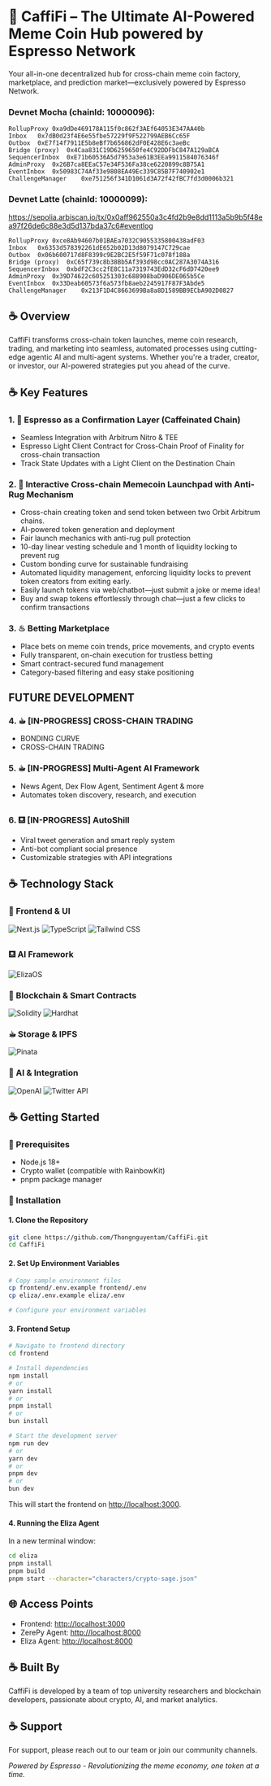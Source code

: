 # 🫘 **CaffiFi – The Ultimate AI-Powered Meme Coin Hub powered by Espresso Network**

Your all-in-one decentralized hub for cross-chain meme coin factory, marketplace, and prediction market—exclusively powered by Espresso Network.

### Devnet Mocha (chainId: 10000096):
```
RollupProxy	0xa9dDe469178A115f0c862f3AEf64053E347AA40b 
Inbox	0x7dB0d23f4E6e55fbe57229f9F522799AEB6Cc65F
Outbox	0xE7f14f7911E5b8eBf7b656862dF0E428E6c3aeBc
Bridge (proxy)	0x4Caa831C19D6259650fe4C92DDFbC847A129aBCA
SequencerInbox	0xE71b60536A5d7953a3e61B3EEa9911584076346f
AdminProxy	0x26B7ca8EEaC57e34F536Fa38ce6220899c8B75A1
EventInbox	0x50983C74Af33e9808EA49Ec339C85B7F740902e1
ChallengeManager	0xe751256f341D1061d3A72f42fBC7fd3d0006b321
```

### Devnet Latte (chainId: 10000099):
https://sepolia.arbiscan.io/tx/0x0aff962550a3c4fd2b9e8dd1113a5b9b5f48ea97f26de6c88e3d5d137bda37c6#eventlog

```
RollupProxy	0xce8Ab94607b01BAEa7032C9055335800438adF03 
Inbox	0x6353d578392261dE652b02D13d8079147C729cae
Outbox	0x06b600717d8F8399c9E2BC2E5f59F71c078f188a
Bridge (proxy)	0xC65f739c8b38Bb5Af393d98cc0AC287A3074A316
SequencerInbox	0xbdF2C3cc2fE8C11a7319743EdD32cF6dD7420ee9
AdminProxy	0x39D74622c605251303c688908baD906DE065b5Ce
EventInbox	0x33Deab60573f6a573fb8aeb2245917F87F3Abde5
ChallengeManager	0x213F1D4C8663699Ba8a8D1589BB9ECbA902D0827
```

## ☕ Overview

CaffiFi transforms cross-chain token launches, meme coin research, trading, and marketing into seamless, automated processes using cutting-edge agentic AI and multi-agent systems. Whether you're a trader, creator, or investor, our AI-powered strategies put you ahead of the curve.

## ☕ Key Features
### 1. 🫘 Espresso as a Confirmation Layer (Caffeinated Chain)

- Seamless Integration with Arbitrum Nitro & TEE
- Espresso Light Client Contract for Cross-Chain Proof of Finality for cross-chain transaction
- Track State Updates with a Light Client on the Destination Chain

### 2. 🚀 Interactive Cross-chain Memecoin Launchpad with Anti-Rug Mechanism
- Cross-chain creating token and send token between two Orbit Arbitrum chains.
- AI-powered token generation and deployment
- Fair launch mechanics with anti-rug pull protection
- 10-day linear vesting schedule and 1 month of liquidity locking to prevent rug
- Custom bonding curve for sustainable fundraising
- Automated liquidity management, enforcing liquidity locks to prevent token creators from exiting early.
- Easily launch tokens via web/chatbot—just submit a joke or meme idea!
- Buy and swap tokens effortlessly through chat—just a few clicks to confirm transactions

### 3. ♨ Betting Marketplace
- Place bets on meme coin trends, price movements, and crypto events
- Fully transparent, on-chain execution for trustless betting
- Smart contract-secured fund management
- Category-based filtering and easy stake positioning

## FUTURE DEVELOPMENT
### 4. ☕︎  [IN-PROGRESS] CROSS-CHAIN TRADING
- BONDING CURVE
- CROSS-CHAIN TRADING

### 5. ☕︎  [IN-PROGRESS] Multi-Agent AI Framework
- News Agent, Dex Flow Agent, Sentiment Agent & more
- Automates token discovery, research, and execution

### 6. ⛾ [IN-PROGRESS] AutoShill 
- Viral tweet generation and smart reply system
- Anti-bot compliant social presence
- Customizable strategies with API integrations

## ☕ Technology Stack

### 🤎 Frontend & UI

![Next.js](https://img.shields.io/badge/Next.js%2014-000000?style=for-the-badge&logo=next.js&logoColor=white)
![TypeScript](https://img.shields.io/badge/TypeScript-3178C6?style=for-the-badge&logo=typescript&logoColor=white)
![Tailwind CSS](https://img.shields.io/badge/Tailwind%20CSS-38B2AC?style=for-the-badge&logo=tailwind-css&logoColor=white)

### ⛾ AI Framework

![ElizaOS](https://img.shields.io/badge/ElizaOS-FF6B6B?style=for-the-badge&logo=data:image/svg+xml;base64,PHN2ZyB4bWxucz0iaHR0cDovL3d3dy53My5vcmcvMjAwMC9zdmciIHZpZXdCb3g9IjAgMCAyNCAyNCI+PC9zdmc+&logoColor=white)

### 🫘 Blockchain & Smart Contracts

![Solidity](https://img.shields.io/badge/Solidity-363636?style=for-the-badge&logo=solidity&logoColor=white)
![Hardhat](https://img.shields.io/badge/Hardhat-FFD700?style=for-the-badge&logo=hardhat&logoColor=black)

### ☕︎ Storage & IPFS

![Pinata](https://img.shields.io/badge/Pinata-E4405F?style=for-the-badge&logo=pinata&logoColor=white)

### 🌰 AI & Integration

![OpenAI](https://img.shields.io/badge/GPT--4-412991?style=for-the-badge&logo=openai&logoColor=white)
![Twitter API](https://img.shields.io/badge/Twitter%20API-1DA1F2?style=for-the-badge&logo=twitter&logoColor=white)

## ☕ Getting Started

### 🌰 Prerequisites

- Node.js 18+
- Crypto wallet (compatible with RainbowKit)
- pnpm package manager

### 🌰 Installation

#### **1. Clone the Repository**

```bash
git clone https://github.com/Thongnguyentam/CaffiFi.git
cd CaffiFi
```

#### **2. Set Up Environment Variables**

```bash
# Copy sample environment files
cp frontend/.env.example frontend/.env
cp eliza/.env.example eliza/.env

# Configure your environment variables
```

#### **3. Frontend Setup**

```bash
# Navigate to frontend directory
cd frontend

# Install dependencies
npm install
# or
yarn install
# or
pnpm install
# or
bun install

# Start the development server
npm run dev
# or
yarn dev
# or
pnpm dev
# or
bun dev
```

This will start the frontend on [http://localhost:3000](http://localhost:3000).

#### **4. Running the Eliza Agent**

In a new terminal window:

```bash
cd eliza
pnpm install
pnpm build
pnpm start --character="characters/crypto-sage.json"
```

## 🌐 Access Points

- Frontend: [http://localhost:3000](http://localhost:3000)
- ZerePy Agent: [http://localhost:8000](http://localhost:8000)
- Eliza Agent: [http://localhost:8000](http://localhost:3001)

## ☕ Built By

CaffiFi is developed by a team of top university researchers and blockchain developers, passionate about crypto, AI, and market analytics.

## ☕ Support

For support, please reach out to our team or join our community channels.

_Powered by Espresso - Revolutionizing the meme economy, one token at a time._
